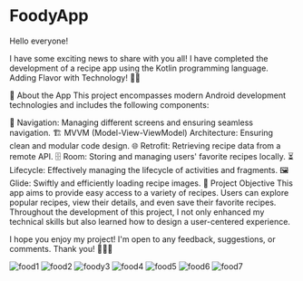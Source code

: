 # FoodyApp
Hello everyone!

I have some exciting news to share with you all! I have completed the development of a recipe app using the Kotlin programming language. Adding Flavor with Technology! 📱🍔

📌 About the App
This project encompasses modern Android development technologies and includes the following components:

🧭 Navigation: Managing different screens and ensuring seamless navigation.
🏗️ MVVM (Model-View-ViewModel) Architecture: Ensuring clean and modular code design.
🌐 Retrofit: Retrieving recipe data from a remote API.
🗄️ Room: Storing and managing users' favorite recipes locally.
⏳ Lifecycle: Effectively managing the lifecycle of activities and fragments.
🖼️ Glide: Swiftly and efficiently loading recipe images.
🚀 Project Objective
This app aims to provide easy access to a variety of recipes. Users can explore popular recipes, view their details, and even save their favorite recipes. Throughout the development of this project, I not only enhanced my technical skills but also learned how to design a user-centered experience.

I hope you enjoy my project! I'm open to any feedback, suggestions, or comments. Thank you! 🙌👨‍💻




![food1](https://github.com/GzdeO/FoodyApp/assets/137268577/8ce54fe4-72a2-4e23-90ad-2e6bafc35985)
![food2](https://github.com/GzdeO/FoodyApp/assets/137268577/2d63805c-036b-4314-b2e8-c3385b6c6afa)
![foody3](https://github.com/GzdeO/FoodyApp/assets/137268577/b94ec0d6-c380-41b7-9b72-203289773283)
![food4](https://github.com/GzdeO/FoodyApp/assets/137268577/2c51810e-f5fc-4948-82de-d88cce304510)
![food5](https://github.com/GzdeO/FoodyApp/assets/137268577/64038001-7f03-4f02-b308-7cb9875a14be)
![food6](https://github.com/GzdeO/FoodyApp/assets/137268577/8ed1e315-f32b-442f-8868-778da9ce3a3e)
![food7](https://github.com/GzdeO/FoodyApp/assets/137268577/d4cb4b79-5892-47ee-9094-7efeaeedc30b)
